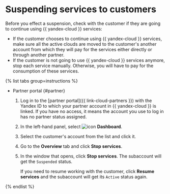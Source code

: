 # Suspending services to customers

Before you effect a suspension, check with the customer if they are going to continue using {{ yandex-cloud }} services:

* If the customer chooses to continue using {{ yandex-cloud }} services, make sure all the active clouds are moved to the customer's another account from which they will pay for the services either directly or through another partner.
* If the customer is not going to use {{ yandex-cloud }} services anymore, stop each service manually. Otherwise, you will have to pay for the consumption of these services.

{% list tabs group=instructions %}

- Partner portal {#partner}

  1. Log in to the [partner portal]({{ link-cloud-partners }}) with the Yandex ID to which your partner account in {{ yandex-cloud }} is linked. If you have no access, it means the account you use to log in has no partner status assigned.
  1. In the left-hand panel, select ![icon](../../_assets/console-icons/layout-header-side-content.svg) **Dashboard**.
  1. Select the customer's account from the list and click it.
  1. Go to the **Overview** tab and click **Stop services**.
  1. In the window that opens, click **Stop services**. The subaccount will get the `Suspended` status.

     If you need to resume working with the customer, click **Resume services** and the subaccount will get its `Active` status again.

{% endlist %}
